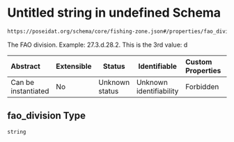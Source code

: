 # Untitled string in undefined Schema

```txt
https://poseidat.org/schema/core/fishing-zone.json#/properties/fao_division
```

The FAO division. Example: 27.3.d.28.2. This is the 3rd value: d


| Abstract            | Extensible | Status         | Identifiable            | Custom Properties | Additional Properties | Access Restrictions | Defined In                                                                   |
| :------------------ | ---------- | -------------- | ----------------------- | :---------------- | --------------------- | ------------------- | ---------------------------------------------------------------------------- |
| Can be instantiated | No         | Unknown status | Unknown identifiability | Forbidden         | Allowed               | none                | [fishing-zone.json\*](schemas/core/fishing-zone.json "open original schema") |

## fao_division Type

`string`
